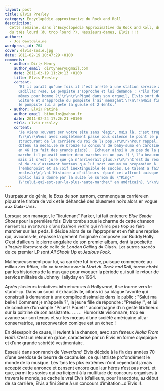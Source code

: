 ```yaml
---
layout: post
title: Elvis Presley
category: Encyclopédie approximative du Rock and Roll
description:
  Cette semaine, dans l'Encyclopédie Approximative du Rock and Roll, du lourd,
  du très lourd (du trop lourd ?). Messieurs-dames, Elvis !!!
authors:
  - Joe Gantdelaine
wordpress_id: 768
cover: elvis-sosie.jpg
date: 2011-02-19 10:47:29 +0100
comments:
  - author: Dirty Henry
    author_email: dirtyhenry@gmail.com
    date: 2011-02-19 11:20:13 +0100
    title: Elvis Presley
    content:
      "Et il paraît qu'une fois il s'est arrêté à une station service avec une
      Cadillac rose. Le pompiste s'approche et lui demande : \"ils font les
      mêmes pour homme ?\"\r\n\r\nPiqué dans son orgueil, Elvis sort de sa
      voiture et s'approche du pompiste l'air menaçant.\r\n\r\nMais finalement
      le pompiste lui a pété la gueule et 2 dents."
  - author: Elvis Patiné
    author_email: biboulos@yahoo.fr
    date: 2011-02-24 17:20:21 +0100
    title: Elvis Presley
    content:
      "Je viens souvent sur votre site sans réagir, mais là, c'est trop
      !\r\n\r\nVous avez complètement passé sous silence le point le plus
      structurant de la carrière du roi de la pop.\r\n\r\nPour rappel, il a
      obtenu la médaille de bronze au concours de baby-sumo en Caroline du Nord
      en 46 (ça fait des grands pieds).  Échouer ainsi à un pas de la plus haute
      marche (il pouvait monter deux marches en un pas !) \ l'a beaucoup affecté
      mais il s'est juré que ça n'arriverait plus.\r\n\r\nC'est du ressentiment
      né de ce classement honteux que lui sont venues sa propension à
      l'embonpoint et sa soif inextinguible de succès. Le talent a fait le
      reste…\r\n\r\nL'Histoire a d'ailleurs réparé cet affront puisque son
      public lui a donné par la suite le surnom du \"King\"
      (\"celui-qui-est-sur-la-plus-haute-marche\" en américain). \r\n\r\n"
---
```


Usurpateur de génie, le _Boss_ de son surnom, commença sa carrière en piquant le
timbre de voix et le déhanché des bluesmen noirs alors en vogue aux États-Unis.

Lorsque son manager, le "lieutenant" Parker, lui fait entendre _Blue Suede
Shoes_ pour la première fois, Elvis tombe sous le charme de cette chanson
narrant les aventures d’une _fashion victim_ qui n’aime pas trop se faire
marcher sur les pieds. Il décide alors de se l’approprier et en fait une reprise
qui, avouons-le, dépasse largement l’originale composée par Buddy Holly. C’est
d’ailleurs le pierre angulaire de son premier album, dont la pochette
_s’inspire_ librement de celle de _London Calling_ du Clash. Les autres succès
de ce premier LP sont _All Shook Up_ et _Jealous Rock_.

Malheureusement pour lui, sa carrière fut brève, puisque commencée au milieu des
fifties, elle se termine avec la _Mort du Rock and Roll_, terme choisi par les
historiens de la musique pour évoquer la période qui suit le retour de service
militaire de Johnny Hallyday en 1964.

Après plusieurs tentatives infructueuses à Hollywood, il se tourne vers le
stand-up. Dans un souci d’exhaustivité, citons ici sa blague favorite qui
consistait à demander à une complice dissimulée dans le public : "Salut ma
belle ! Comment je m’appelle ?", la jeune fille de répondre : "Presley !", et
lui de conclure d’un simple "Pouet ! Pouet !" accompagné d’un geste libidineux
sur la poitrine de son assistante… … … Humoriste visionnaire, trop en avance sur
son temps et sur les mœurs d’une société américaine ultra-conservatrice, sa
reconversion comique est un échec !

En désespoir de cause, il revient à la chanson, avec son fameux _Aloha From
Haïti_. C’est un retour en grâce, caractérisé par un Elvis en forme olympique et
d’une grande sobriété vestimentaire.

Esseulé dans son ranch de _Neverland_, Elvis décède à la fin des années 70 d’une
overdose de beurre de cacahuète, ce qui attriste profondément le monde de la
musique. Les fans les plus extrêmes n’ont cependant jamais accepté cette annonce
et pensent encore que leur héros n’est pas mort, et que, parmi les sosies qui
participent à la multitude de concours organisés à travers le monde, se cache le
vrai Elvis (d’ailleurs, pour l’anecdote, au début de sa carrière, Elvis a fini
3ème à un concours d’imitation…d’Elvis !).
